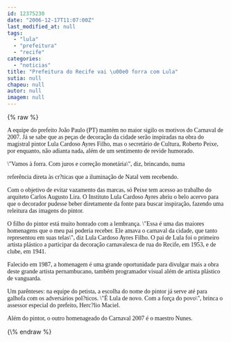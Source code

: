 ```yaml
---
id: 12375230
date: "2006-12-17T11:07:00Z"
last_modified_at: null
tags:
  - "lula"
  - "prefeitura"
  - "recife"
categories:
  - "noticias"
title: "Prefeitura do Recife vai \u00e0 forra com Lula"
sutia: null
chapeu: null
autor: null
imagem: null
---
```

{\% raw %}
<p><P><FONT face=Verdana>A equipe do prefeito João Paulo (PT) mantém no maior sigilo os motivos do Carnaval de 2007. Já se sabe que as peças de decoração da cidade serão inspiradas na obra do magistral pintor Lula Cardoso Ayres Filho, mas o secretário de Cultura, Roberto Peixe, por enquanto, não adianta nada, além de um sentimento de revide humorado. </FONT></P></p>
<p><P><FONT face=Verdana>\"Vamos à forra. Com juros e correção monetária\", diz, brincando, numa</p>
<p> referência direta às cr?ticas que a iluminação de Natal vem recebendo.</FONT></P></p>
<p><P><FONT face=Verdana>Com o objetivo de evitar vazamento das marcas, só Peixe tem acesso ao trabalho do arquiteto Carlos Augusto Lira. O Instituto Lula Cardoso Ayres abriu o belo acervo para que o decorador pudesse beber diretamente da fonte para buscar inspiração, fazendo uma releitura das imagens do pintor.</FONT></P></p>
<p><P><FONT face=Verdana>O filho do pintor está muito honrado com a lembrança. \"Essa é uma das maiores homenagens que o meu pai poderia receber. Ele amava o carnaval da cidade, que tanto representou em suas telas\", diz Lula Cardoso Ayres Filho. O pai de Lula foi o primeiro artista plástico a participar da decoração carnavalesca de rua do Recife, em 1953, e de clube, em 1941.</FONT></P></p>
<p><P><FONT face=Verdana>Falecido em 1987, a homenagem é uma grande oportunidade para divulgar mais a obra deste grande artista pernambucano, também programador visual além de artista plástico de vanguarda.</FONT></P></p>
<p><P><FONT face=Verdana>Um parênteses: na equipe do petista, a escolha do nome do pintor já serve até para galhofa com os adversários pol?ticos. \"É Lula de novo. Com a força do povo\", brinca o assessor especial do prefeito, Herc?lio Maciel.</FONT></P></p>
<p><P><FONT face=Verdana>Além do pintor, o outro homenageado do Carnaval 2007 é o maestro Nunes. </FONT></P> </p>
{\% endraw %}